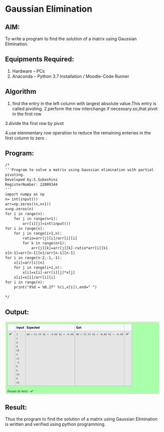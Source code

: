 # Gaussian Elimination

## AIM:
To write a program to find the solution of a matrix using Gaussian Elimination.

## Equipments Required:
1. Hardware – PCs
2. Anaconda – Python 3.7 Installation / Moodle-Code Runner

## Algorithm
1. find the entry in the left column with largest absolute value.This entry is called pivoting.
2.perform the row interchange if necessary.so,that pivot in the first row

3.divide the first row by pivot

4.use elenmentary row operation to reduce the remaining enteries in the first column to zero .


## Program:
```
/*
'''Program to solve a matrix using Gaussian elimination with partial pivoting.
Developed by:S.Subashini 
RegisterNumber: 22009344
'''
import numpy as np
n= int(input())
arr=np.zeros((n,n+1))
x=np.zeros(n)
for i in range(n):
    for j in range(n+1):
        arr[i][j]=int(input())
for i in range(n):
    for j in range(i+1,n):
        ratio=arr[j][i]/arr[i][i]
        for k in range(n+1):
            arr[j][k]=arr[j][k]-ratio*arr[i][k]
x[n-1]=arr[n-1][n]/arr[n-1][n-1]  
for i in range(n-2,-1,-1):
    x[i]=arr[i][n]
    for j in range(i+1,n):
        x[i]=x[i]-arr[i][j]*x[j]
    x[i]=x[i]/arr[i][i]
for i in range(n):
    print("X%d = %0.2f" %(i,x[i]),end=" ")
        
*/
```

## Output:
![output](/Screenshot_20230109_205023.png)


## Result:
Thus the program to find the solution of a matrix using Gaussian Elimination is written and verified using python programming.

